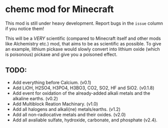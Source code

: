 # chemc mod for Minecraft

This mod is still under heavy development.
Report bugs in the `issue` column if you notice them!

This will be a *VERY* scientific (compared to Minecraft itself and other mods like Alchemistry etc.) mod, that aims to be as scientific as possible. To give an example, lithium pickaxe would slowly convert into lithium oxide (which is poisonous) pickaxe and give you a poisoned effect.

## TODO:
* Add everything before Calcium. (v0.1)
* Add LiOH, H2SO4, H3PO4, H3BO3, CO2, SO2, HF and SiO2. (v0.1.8)
* Add event for oxidation of the already-added alkali metals and the alkaline earths. (v0.2)
* Add Multiblock Reation Machinary. (v1.0)
* Add all halogens and alkali(ne) metals/earths. (v1.2)
* Add all non-radiocative metals and their oxides. (v2.0)
* Add all avaliable sulfate, hydroxide, carbonate, and phosphate (v2.4).